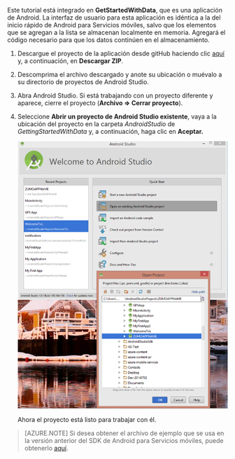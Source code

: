﻿Este tutorial está integrado en **GetStartedWithData**, que es una aplicación de Android. La interfaz de usuario para esta aplicación es idéntica a la del inicio rápido de Android para Servicios móviles, salvo que los elementos que se agregan a la lista se almacenan localmente en memoria. Agregará el código necesario para que los datos continúen en el almacenamiento.


1. Descargue el proyecto de la aplicación desde gitHub haciendo clic <a href="https://github.com/RickSaling/mobile-services-samples/tree/androidStudio" target="blank">aquí</a> y, a continuación, en **Descargar ZIP**.

2. Descomprima el archivo descargado y anote su ubicación o muévalo a su directorio de proyectos de Android Studio.

3. Abra Android Studio. Si está trabajando con un proyecto diferente y aparece, cierre el proyecto (**Archivo => Cerrar proyecto**).

4. Seleccione **Abrir un proyecto de Android Studio existente**, vaya a la ubicación del proyecto en la carpeta  *AndroidStudio* de  *GettingStartedWithData* y, a continuación, haga clic en **Aceptar.** 


 	![](./media/mobile-services-android-get-started/android-studio-import-project.png)

	Ahora el proyecto está listo para trabajar con él.
 
>[AZURE.NOTE] Si desea obtener el archivo de ejemplo que se usa en la versión anterior del SDK de Android para Servicios móviles, puede obtenerlo [aquí][GitHub].

<!-- URLs. -->
[GitHub]:  http://go.microsoft.com/fwlink/p/?LinkID=282122
<!--HONumber=47-->
